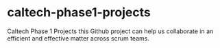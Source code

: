 # caltech-phase1-projects
Caltech Phase 1 Projects
this Github project can help us collaborate in an efficient and effective matter across scrum teams.

